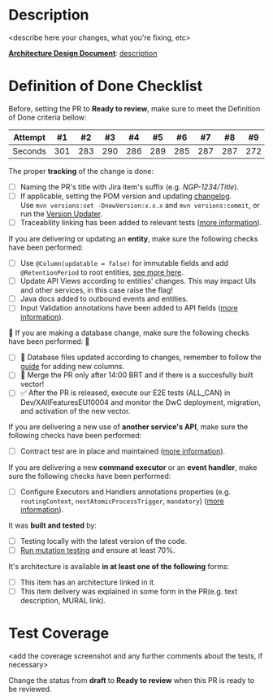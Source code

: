 # Description

<describe here your changes, what you're fixing, etc>

**[Architecture Design Document](https://github.com/pedromews/ihc)**:  [description](link)

# Definition of Done Checklist

Before, setting the PR to **Ready to review**, make sure to meet the Definition of Done criteria bellow:

Attempt | #1 | #2 | #3 | #4 | #5 | #6 | #7 | #8 | #9 | #10 | #11
--- | --- | --- | --- |--- |--- |--- |--- |--- |--- |--- |---
Seconds | 301 | 283 | 290 | 286 | 289 | 285 | 287 | 287 | 272 | 276 | 269

The proper **tracking** of the change is done:
- [ ] Naming the PR's title with Jira item's suffix (e.g. _NGP-1234/Title_).
- [ ] If applicable, setting the POM version and updating [changelog](/README.md).  
  Use `mvn versions:set -DnewVersion:x.x.x` and `mvn versions:commit`, or run the [Version Updater](https://github.com/pedromews/ihc).
- [ ] Traceability linking has been added to relevant tests ([more information](https://github.com/pedromews/ihc)).

If you are delivering or updating an **entity**, make sure the following checks have been performed:

- [ ] Use `@Column(updatable = false)` for immutable fields and add `@RetentionPeriod` to root entities, [see more here](https://github.com/pedromews/ihc).
- [ ] Update API Views according to entities' changes. This may impact UIs and other services, in this case raise the flag!
- [ ] Java docs added to outbound events and entities.
- [ ] Input Validation annotations have been added to API fields ([more information](https://github.com/pedromews/ihc)).

🚨 If you are making a database change, make sure the following checks have been performed: 🚨

- [ ] :page_facing_up: Database files updated according to changes, remember to follow the [guide](https://github.com/pedromews/ihc) for adding new columns.
- [ ] :no_entry_sign: Merge the PR only after 14:00 BRT and if there is a succesfully built vector!
- [ ] :white_check_mark: After the PR is released, execute our E2E tests (ALL_CAN) in Dev/XAllFeaturesEU10004 and monitor the DwC deployment, migration, and activation of the new vector.

If you are delivering a new use of **another service's API**, make sure the following checks have been performed:

- [ ] Contract test are in place and maintained ([more information](https://github.com/pedromews/ihc)).

If you are delivering a new **command executor** or an **event handler**, make sure the following checks have been performed:

- [ ] Configure Executors and Handlers annotations properties (e.g. `routingContext`, `nextAtomicProcessTrigger`, `mandatory`) ([more information](https://github.com/pedromews/ihc)).

It was **built and tested** by:

- [ ] Testing locally with the latest version of the code.
- [ ] [Run mutation testing](https://github.com/pedromews/ihc) and ensure at least 70%.

It's architecture is available **in at least one of the following** forms:

- [ ] This item has an architecture linked in it.
- [ ] This item delivery was explained in some form in the PR(e.g. text description, MURAL link).

# Test Coverage

<add the coverage screenshot and any further comments about the tests, if necessary>

Change the status from **draft** to **Ready to review** when this PR is ready to be reviewed.

